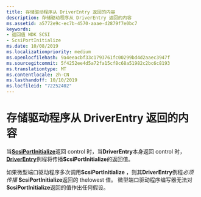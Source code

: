 ```yaml
---
title: 存储驱动程序从 DriverEntry 返回的内容
description: 存储驱动程序从 DriverEntry 返回的内容
ms.assetid: a5772e9c-ec7b-4570-aaae-d2879f7e0bc7
keywords:
- 返回值 WDK SCSI
- ScsiPortInitialize
ms.date: 10/08/2019
ms.localizationpriority: medium
ms.openlocfilehash: 9a4eeacbf33c1793761fc00299bd4d2aaec3947f
ms.sourcegitcommit: 5f4252ee4d5a72fa15cf8c68a51982c2bc6c8193
ms.translationtype: MT
ms.contentlocale: zh-CN
ms.lasthandoff: 10/10/2019
ms.locfileid: "72252402"
---
```

# <a name="storage-drivers-return-from-driverentry"></a>存储驱动程序从 DriverEntry 返回的内容

当[**ScsiPortInitialize**](https://docs.microsoft.com/windows-hardware/drivers/ddi/content/srb/nf-srb-scsiportinitialize)返回 control 时，当**DriverEntry**本身返回 control 时， [**DriverEntry**](driverentry-of-scsi-miniport-driver.md)例程将传播**ScsiPortInitialize**的返回值。

如果微型端口驱动程序多次调用**ScsiPortInitialize** ，则其**DriverEntry**例程*必须传播* **ScsiPortInitialize**返回的 thelowest 值。 微型端口驱动程序编写器无法对**ScsiPortInitialize**返回的值作出任何假设。
